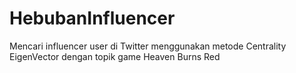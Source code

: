 # HebubanInfluencer
Mencari influencer user di Twitter menggunakan metode Centrality EigenVector dengan topik game Heaven Burns Red
